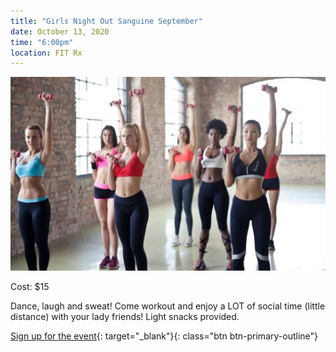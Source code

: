 ```yaml
---
title: "Girls Night Out Sanguine September"
date: October 13, 2020
time: "6:00pm"
location: FIT Rx
---
```

![Girls Night Out - Sept 2020](/assets/images/events/girlsnightout.jpg)

Cost: $15

Dance, laugh and sweat! Come workout and enjoy a LOT of social time (little distance) with your lady friends!  Light snacks provided.

[Sign up for the event](https://app.acuityscheduling.com/schedule.php?owner=16546307&appointmentType=15260392){: target="_blank"}{: class="btn btn-primary-outline"}